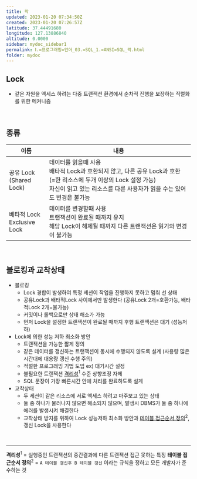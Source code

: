 ```yaml
---
title: 락
updated: 2023-01-20 07:34:50Z
created: 2023-01-20 07:26:57Z
latitude: 37.44491680
longitude: 127.13886840
altitude: 0.0000
sidebar: mydoc_sidebar1
permalink: Ⅰ.=프로그래밍=언어_03.=SQL_1.=ANSI=SQL_락.html
folder: mydoc
---
```


## Lock
- 같은 자원을 액세스 하려는 다중 트랜잭션 환경에서 순차적 진행을 보장하는 직렬화를 위한 메커니즘
<br>

## 종류

|이름|내용|
|--|--|
|공유 Lock<br>(Shared Lock)|데이터를 읽을때 사용<br>배타적 Lock과 호환되지 않고, 다른 공유 Lock과 호환 (=한 리소스에 두개 이상의 Lock 설정 가능)<br>자신이 읽고 있는 리소스를 다른 사용자가 읽을 수는 있어도 변경은 불가능|
|베타적 Lock<br>Exclusive Lock|데이터를 변경할때 사용<br>트랜잭션이 완료될 때까지 유지<br>해당 Lock이 해제될 때까지 다른 트랜잭션은 읽기와 변경이 불가능|

<br>

## 블로킹과 교착상태
- 블로킹
	- Lock 경합이 발생하여 특정 세션이 작업을 진행하지 못하고 멈춰 선 상태
	- 공유Lock과 배타적Lock 사이에서만 발생한다 (공유Lock 2개=호환가능, 배타적Lock 2개=불가능)
	- 커밋이나 롤백으로만 상태 해소가 가능 
	- 먼저 Lock을 설정한 트랜잭션이 완료될 때까지 후행 트랜잭션은 대기 (성능저하)
- Lock에 의한 성능 저하 최소화 방안
	- 트랜잭션을 가능한 짧게 정의
	- 같은 데이터를 갱신하는 트랜잭션이 동시에 수행되지 않도록 설계 (사용량 많은 시간대에 대용량 갱신 수행 주의)
	- 적절한 프로그래밍 기법 도입
	  ex) 대기시간 설정
	- 불필요한 트랜잭션 <ins>격리성</ins><sup>1</sup> 수준 상향조정 자제
	- SQL 문장이 가장 빠른시간 안에 처리를 완료하도록 설계
- 교착상태
	- 두 세션이 같은 리소스에 서로 액세스 하려고 마주보고 있는 상태
	- 둘 중 하나가 물러나지 않으면 해소되지 않으며, 발생시 DBMS가 둘 중 하나에 에러를 발생시켜 해결한다
	- 교착상태 방지를 위하여 Lock 성능저하 최소화 방안과 <ins>테이블 접근순서 정의</ins><sup>2</sup>, 갱신 Lock을 사용한다


<br>

---

**격리성**<sup>1</sup> = 실행중인 트랜잭션의 중간결과에 다른 트랜잭션 접근 못하는 특징
**테이블 접근순서 정의**<sup>2</sup> = `A 테이블 갱신후 B 테이블 갱신` 이라는 규칙을 정하고 모든 개발자가 준수하는 것
